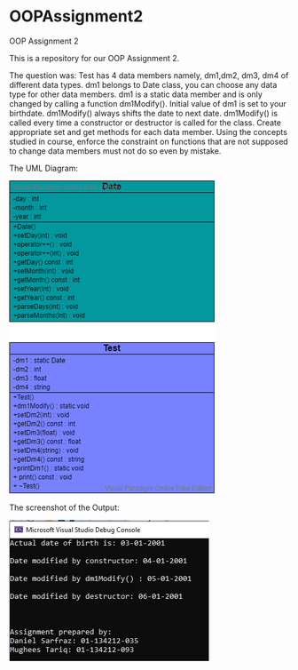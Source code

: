 # OOPAssignment2
OOP Assignment 2

This is a repository for our OOP Assignment 2.

The question was:
Test has 4 data members namely, dm1,dm2, dm3, dm4 of different data types.
dm1 belongs to Date class, you can choose any data type for other data members.
dm1 is a static data member and is only changed by calling a function dm1Modify().
Initial value of dm1 is set to your birthdate.
dm1Modify() always shifts the date to next date.
dm1Modify() is called every time a constructor or destructor is called for the class.
Create appropriate set and get methods for each data member.
Using the concepts studied in course, enforce the constraint on functions that are not supposed to change data members must not do so even by mistake.


The UML Diagram:

![alt text](https://github.com/DanielSarf/OOPAssignment2/blob/main/pictures/OOP%20Assignment%202%20UML%20Diagram.png?raw=true)


The screenshot of the Output:

![alt text](https://github.com/DanielSarf/OOPAssignment2/blob/main/pictures/OOP%20Assignment%202%20Screenshot%201.jpeg?raw=true)
